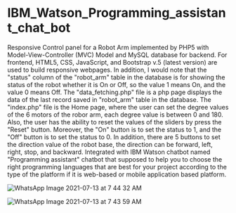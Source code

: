 # IBM_Watson_Programming_assistant_chat_bot
Responsive Control panel for a Robot Arm implemented by PHP5  with Model-View-Controller (MVC) Model and MySQL database for backend. For frontend, HTML5, CSS, JavaScript, and Bootstrap v.5 (latest version) are used to build responsive webpages. In addition, I would note that the "status" column of the "robot_arm" table in the database is for showing the status of the robot whether it is On or Off, so the value 1 means On, and the value 0 means Off. The "data_fetching.php" file is a php page displays the data of the last record saved in "robot_arm" table in the database. The "index.php" file is the Home page, where the user can set the degree values of the 6 motors of the robor arm, each degree value is between 0 and 180. Also, the user has the ability to reset the values of the sliders by press the "Reset" button. Moreover, the "On" button is to set the status to 1, and the "Off" button is to set the status to 0. In addition, there are 5 buttons to set the direction value of the robot base, the direction can be forward, left, right, stop, and backward.
Integrated with IBM Watson chatbot named "Programming assistant" chatbot that supposed to help you to choose the right programming languages that are best for your project according to the type of the platform if it is web-based or mobile application based platform.

![WhatsApp Image 2021-07-13 at 7 44 32 AM](https://user-images.githubusercontent.com/65139666/125393644-03f47100-e3b1-11eb-942e-2b021fe6b41d.jpeg)


![WhatsApp Image 2021-07-13 at 7 43 59 AM](https://user-images.githubusercontent.com/65139666/125393653-0656cb00-e3b1-11eb-9cf5-225a08336272.jpeg)
